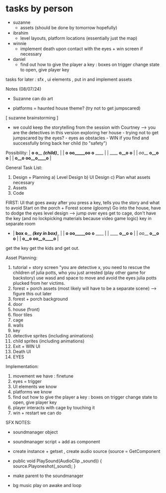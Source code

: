 
# tasks by person
- suzanne
  - assets (should be done by tomorrow hopefully) 
- ibrahim
    - level layouts, platform locations (essentially just the map)
- winnie
    - implement death upon contact with the eyes + win screen if necessary
- daniel
  - find out how to give the player a key : boxes on trigger change state to open, give player key


tasks for later : sfx , ui elements , put in and implement assets




Notes (08/07/24)
- Suzanne can do art

- platforms = haunted house theme? (try not to get jumpscared)
  
[ suzanne brainstorming ]
- we could keep the storytelling from the session with Courtney --> you are the detectives in this version exploring her house
       - trying not to get jumpscared by the eyes?
       - eyes as obstacles
      - WIN if you find and successfully bring back her child (to "safety")

Possibility:
| __o__   ____o______ ___(child)____      |
| __o__    __oo_____oo__    __o__   ____  |
|      ____            __o__o__   __o__   |
| _oo___   ____o__o____        ____o____  |
|      __o__o__       __oo__o____o__      |



General Task List:
1) Design + Planning
  a) Level Design
  b) UI Design
  c) Plan what assets necessary
3) Assets
4) Code

FIRST: UI that goes away after you press a key, tells you the story and what to avoid
Start on the porch + Forest scene (gloomy) 
Go into the house, have to dodge the eyes
level design --> jump over eyes
get to cage, don't have the key (and no lockpicking materials because video game logic) 
key in separate room
  - | __box__   ____o______ ___(key in box)____      |
    | __o__    __oo_____oo__    __o__   ____  |
    |      ____            __o__o__   __o__   |
    | _oo___   ____o__o____        ____o____  |
    |      __o__o__       __oo__o____o__      |

get the key get the kids and get out.


Asset Planning:
1) tutorial + story screen "you are detective x, you need to rescue the children of julia potts, who you just arrested (play other game for backstory) use wasd and space to move and avoid the eyes julia potts plucked from her victims.
2) forest + porch assets (most likely will have to be a separate scene) --> figure this out later
3) forest + porch background
4) door
5) house (front)
6) floor tiles
7) cage
8) walls
9) key
10) detective sprites (including animations)
11) child sprites (including animations)
12) Exit + WIN UI
13) Death UI
14) EYES

Implementation:
1) movement we have : finetune
2) eyes = trigger
3) UI elements we know
4) platforms we know
5) find out how to give the player a key : boxes on trigger change state to open, give player key
6) player interacts with cage by touching it
7) win + restart we can do



SFX NOTES:
- soundmanager object
- soundmanager script + add as component
- create instance + getset , create audio source (source = GetComponent<audiosource>
- public void PlaySound(AudioClip _sound))
  {
    source.Playoneshot(_sound);
  }

- make parent to the soundmanager
- bg music play on awake and loop
